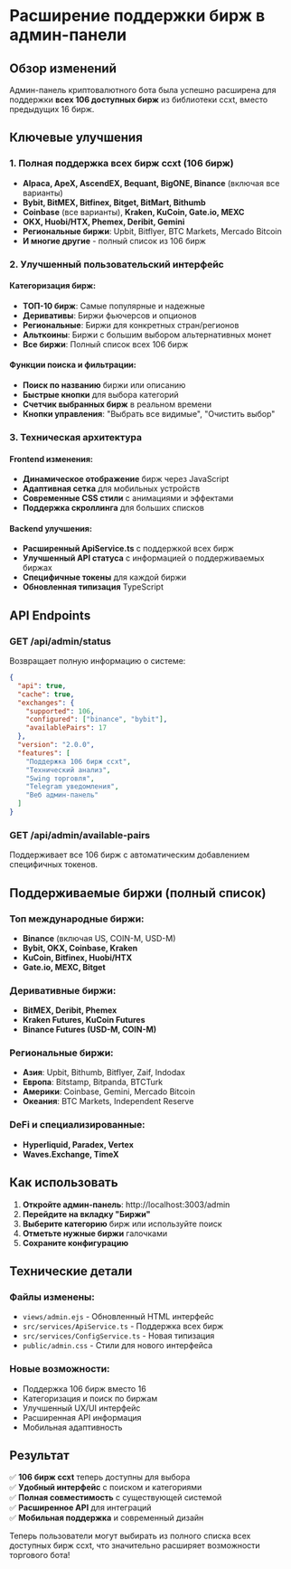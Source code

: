 # Расширение поддержки бирж в админ-панели

## Обзор изменений

Админ-панель криптовалютного бота была успешно расширена для поддержки **всех 106 доступных бирж** из библиотеки ccxt, вместо предыдущих 16 бирж.

## Ключевые улучшения

### 1. Полная поддержка всех бирж ccxt (106 бирж)
- **Alpaca, ApeX, AscendEX, Bequant, BigONE, Binance** (включая все варианты)
- **Bybit, BitMEX, Bitfinex, Bitget, BitMart, Bithumb**
- **Coinbase** (все варианты), **Kraken, KuCoin, Gate.io, MEXC**
- **OKX, Huobi/HTX, Phemex, Deribit, Gemini**
- **Региональные биржи**: Upbit, Bitflyer, BTC Markets, Mercado Bitcoin
- **И многие другие** - полный список из 106 бирж

### 2. Улучшенный пользовательский интерфейс

#### Категоризация бирж:
- **ТОП-10 бирж**: Самые популярные и надежные
- **Деривативы**: Биржи фьючерсов и опционов
- **Региональные**: Биржи для конкретных стран/регионов
- **Альткоины**: Биржи с большим выбором альтернативных монет
- **Все биржи**: Полный список всех 106 бирж

#### Функции поиска и фильтрации:
- **Поиск по названию** биржи или описанию
- **Быстрые кнопки** для выбора категорий
- **Счетчик выбранных бирж** в реальном времени
- **Кнопки управления**: "Выбрать все видимые", "Очистить выбор"

### 3. Техническая архитектура

#### Frontend изменения:
- **Динамическое отображение** бирж через JavaScript
- **Адаптивная сетка** для мобильных устройств
- **Современные CSS стили** с анимациями и эффектами
- **Поддержка скроллинга** для больших списков

#### Backend улучшения:
- **Расширенный ApiService.ts** с поддержкой всех бирж
- **Улучшенный API статуса** с информацией о поддерживаемых биржах
- **Специфичные токены** для каждой биржи
- **Обновленная типизация** TypeScript

## API Endpoints

### GET /api/admin/status
Возвращает полную информацию о системе:
```json
{
  "api": true,
  "cache": true,
  "exchanges": {
    "supported": 106,
    "configured": ["binance", "bybit"],
    "availablePairs": 17
  },
  "version": "2.0.0",
  "features": [
    "Поддержка 106 бирж ccxt",
    "Технический анализ",
    "Swing торговля",
    "Telegram уведомления",
    "Веб админ-панель"
  ]
}
```

### GET /api/admin/available-pairs
Поддерживает все 106 бирж с автоматическим добавлением специфичных токенов.

## Поддерживаемые биржи (полный список)

### Топ международные биржи:
- **Binance** (включая US, COIN-M, USD-M)
- **Bybit, OKX, Coinbase, Kraken**
- **KuCoin, Bitfinex, Huobi/HTX**
- **Gate.io, MEXC, Bitget**

### Деривативные биржи:
- **BitMEX, Deribit, Phemex**
- **Kraken Futures, KuCoin Futures**
- **Binance Futures (USD-M, COIN-M)**

### Региональные биржи:
- **Азия**: Upbit, Bithumb, Bitflyer, Zaif, Indodax
- **Европа**: Bitstamp, Bitpanda, BTCTurk
- **Америки**: Coinbase, Gemini, Mercado Bitcoin
- **Океания**: BTC Markets, Independent Reserve

### DeFi и специализированные:
- **Hyperliquid, Paradex, Vertex**
- **Waves.Exchange, TimeX**

## Как использовать

1. **Откройте админ-панель**: http://localhost:3003/admin
2. **Перейдите на вкладку "Биржи"**
3. **Выберите категорию** бирж или используйте поиск
4. **Отметьте нужные биржи** галочками
5. **Сохраните конфигурацию**

## Технические детали

### Файлы изменены:
- `views/admin.ejs` - Обновленный HTML интерфейс
- `src/services/ApiService.ts` - Поддержка всех бирж
- `src/services/ConfigService.ts` - Новая типизация
- `public/admin.css` - Стили для нового интерфейса

### Новые возможности:
- Поддержка 106 бирж вместо 16
- Категоризация и поиск по биржам
- Улучшенный UX/UI интерфейс
- Расширенная API информация
- Мобильная адаптивность

## Результат

✅ **106 бирж ccxt** теперь доступны для выбора  
✅ **Удобный интерфейс** с поиском и категориями  
✅ **Полная совместимость** с существующей системой  
✅ **Расширенное API** для интеграций  
✅ **Мобильная поддержка** и современный дизайн  

Теперь пользователи могут выбирать из полного списка всех доступных бирж ccxt, что значительно расширяет возможности торгового бота!

